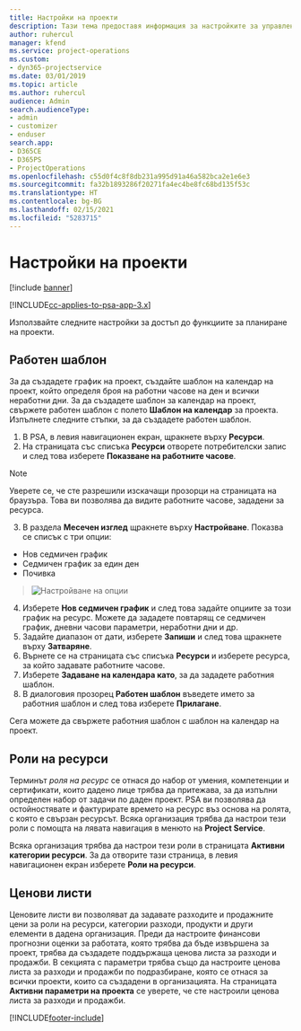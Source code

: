 ```yaml
---
title: Настройки на проекти
description: Тази тема предоставя информация за настройките за управление на проекти.
author: ruhercul
manager: kfend
ms.service: project-operations
ms.custom:
- dyn365-projectservice
ms.date: 03/01/2019
ms.topic: article
ms.author: ruhercul
audience: Admin
search.audienceType:
- admin
- customizer
- enduser
search.app:
- D365CE
- D365PS
- ProjectOperations
ms.openlocfilehash: c55d0f4c8f8db231a995d91a46a582bca2e1e6e3
ms.sourcegitcommit: fa32b1893286f20271fa4ec4be8fc68bd135f53c
ms.translationtype: HT
ms.contentlocale: bg-BG
ms.lasthandoff: 02/15/2021
ms.locfileid: "5283715"
---
```

# <a name="project-settings"></a>Настройки на проекти

[!include [banner](../includes/psa-now-project-operations.md)]

[!INCLUDE[cc-applies-to-psa-app-3.x](../includes/cc-applies-to-psa-app-3x.md)]

Използвайте следните настройки за достъп до функциите за планиране на проекти.

## <a name="work-template"></a>Работен шаблон

За да създадете график на проект, създайте шаблон на календар на проект, който определя броя на работни часове на ден и всички неработни дни. За да създадете шаблон за календар на проект, свържете работен шаблон с полето **Шаблон на календар** за проекта. Изпълнете следните стъпки, за да създадете работен шаблон.

1. В PSA, в левия навигационен екран, щракнете върху **Ресурси**. 
2. На страницата със списъка **Ресурси** отворете потребителски запис и след това изберете **Показване на работните часове**.

  > [!NOTE]
  > Уверете се, че сте разрешили изскачащи прозорци на страницата на браузъра. Това ви позволява да видите работните часове, зададени за ресурса.
  
3. В раздела **Месечен изглед** щракнете върху **Настройване**. Показва се списък с три опции: 

  - Нов седмичен график
  - Седмичен график за един ден
  - Почивка

> ![Настройване на опции](media/project-13.png)

4. Изберете **Нов седмичен график** и след това задайте опциите за този график на ресурс. Можете да зададете повтарящ се седмичен график, дневни часови параметри, неработни дни и др.
5. Задайте диапазон от дати, изберете **Запиши** и след това щракнете върху **Затваряне**. 
6. Върнете се на страницата със списъка **Ресурси** и изберете ресурса, за който задавате работните часове. 
7. Изберете **Задаване на календара като**, за да зададете работния шаблон. 
8. В диалоговия прозорец **Работен шаблон** въведете името за работния шаблон и след това изберете **Прилагане**. 

Сега можете да свържете работния шаблон с шаблон на календар на проект.

## <a name="resource-roles"></a>Роли на ресурси

Терминът *роля на ресурс* се отнася до набор от умения, компетенции и сертификати, които дадено лице трябва да притежава, за да изпълни определен набор от задачи по даден проект. PSA ви позволява да остойностявате и фактурирате времето на ресурс въз основа на ролята, с която е свързан ресурсът. Всяка организация трябва да настрои тези роли с помощта на лявата навигация в менюто на **Project Service**.

Всяка организация трябва да настрои тези роли в страницата **Активни категории ресурси**. За да отворите тази страница, в левия навигационен екран изберете **Роли на ресурси**.

## <a name="price-lists"></a>Ценови листи

Ценовите листи ви позволяват да задавате разходите и продажните цени за роли на ресурси, категории разходи, продукти и други елементи в дадена организация. Преди да настроите финансови прогнозни оценки за работата, която трябва да бъде извършена за проект, трябва да създадете поддържаща ценова листа за разходи и продажби. В секцията с параметри трябва също да настроите ценова листа за разходи и продажби по подразбиране, която се отнася за всички проекти, които са създадени в организацията. На страницата **Активни параметри на проекта** се уверете, че сте настроили ценова листа за разходи и продажби.


[!INCLUDE[footer-include](../includes/footer-banner.md)]